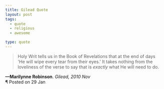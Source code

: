 ```yaml
---
title: Gilead Quote
layout: post
tags:
  - quote
  - religious
  - awesome

type: quote
---
```


> Holy Writ tells us in the Book of Revelations that at the end of days 'He will wipe every tear from their eyes.' It takes nothing from the loveliness of the verse to say that is *exactly* what He will need to do.

<div class="post_meta">
  <div><strong>&mdash;Marilynne Robinson</strong>. <em>Gilead, 2010 Nov</em></div>
  <div>&para; Posted on 29 Jan</div>
</div>

